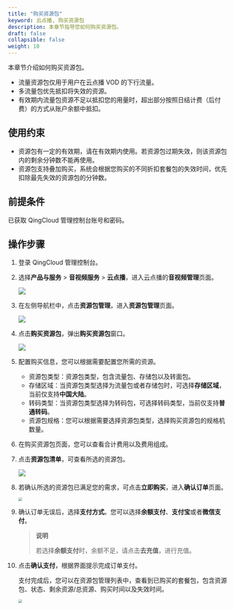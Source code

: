 ```yaml
---
title: "购买资源包"
keyword: 云点播, 购买资源包
description: 本章节指导您如何购买资源包。
draft: false
collapsible: false
weight: 10
---
```


本章节介绍如何购买资源包。

- 流量资源包仅用于用户在云点播 VOD 的下行流量。
- 多流量包优先抵扣将失效的资源。
- 有效期内流量包资源不足以抵扣您的用量时，超出部分按照日结计费（后付费）的方式从账户余额中抵扣。

## 使用约束

- 资源包有一定的有效期，请在有效期内使用。若资源包过期失效，则该资源包内的剩余分钟数不能再使用。
- 资源包支持叠加购买，系统会根据您购买的不同折扣套餐包的失效时间，优先扣除最先失效的资源包的分钟数。

## 前提条件

已获取 QingCloud 管理控制台账号和密码。

## 操作步骤

1. 登录 QingCloud 管理控制台。

2. 选择**产品与服务** > **音视频服务** > **云点播**，进入云点播的**音视频管理**页面。

   ![](/audio_and_video/vod/_images/um_video_list.png)

3. 在左侧导航栏中，点击**资源包管理**，进入**资源包管理**页面。

   ![](/audio_and_video/vod/_images/um_resource_list.png)

4. 点击**购买资源包**，弹出**购买资源包**窗口。

   ![](/audio_and_video/vod/_images/um_purchase_win.png)

5. 配置购买信息，您可以根据需要配置您所需的资源。

   - 资源包类型：资源包类型，包含流量包、存储包以及转面包。
   - 存储区域：当资源包类型选择为流量包或者存储包时，可选择**存储区域**，当前仅支持**中国大陆**。
   - 转码类型：当资源包类型选择为转码包，可选择转码类型，当前仅支持**普通转码**。
   - 资源包规格：您可以根据需要选择资源包类型，选择购买资源包的规格机数量。

6. 在购买资源包页面，您可以查看合计费用以及费用组成。

7. 点击**资源包清单**，可查看所选的资源包。

   ![](/audio_and_video/vod/_images/um_resource_win.png)

8. 若确认所选的资源包已满足您的需求，可点击**立即购买**，进入**确认订单**页面。

   <img src="/audio_and_video/vod/_images/um_confirm_bill.png" style="zoom:50%;" />

9. 确认订单无误后，选择**支付方式**。您可以选择**余额支付**、**支付宝**或者**微信支付**。

   > **说明**
   >
   > 若选择**余额支付**时，余额不足，请点击**去充值**，进行充值。

10. 点击**确认支付**，根据界面提示完成订单支付。

    支付完成后，您可以在资源包管理列表中，查看到已购买的套餐包，包含资源包、状态、剩余资源/总资源、购买时间以及失效时间。

    <img src="/audio_and_video/vod/_images/um_purchase_list.png" style="zoom:50%;" />

